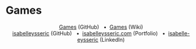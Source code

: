 # Games

<p align='center'>
  <a href="https://github.com/isabelleysseric/Games">Games</a> (GitHub)
  &nbsp; • &nbsp;<a href="https://github.com/isabelleysseric/Games/wiki">Games</a> (Wiki)<br/>
  <a href="https://github.com/isabelleysseric">isabelleysseric</a> (GitHub)
  &nbsp; • &nbsp;<a href="https://isabelleysseric.com/">isabelleysseric.com</a> (Portfolio)
  &nbsp; • &nbsp;<a href="https://www.linkedin.com/in/isabelle-eysseric/">isabelle-eysseric</a> (LinkedIn) <br/>
</p>
<br/>
<br/>

